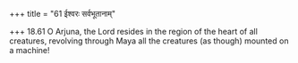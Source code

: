 +++
title = "61 ईश्वरः सर्वभूतानाम्"

+++
18.61 O Arjuna, the Lord resides in the region of the heart of all
creatures, revolving through Maya all the creatures (as though) mounted
on a machine!

